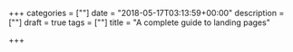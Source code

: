 +++
categories = [""]
date = "2018-05-17T03:13:59+00:00"
description = [""]
draft = true
tags = [""]
title = "A complete guide to landing pages"

+++
